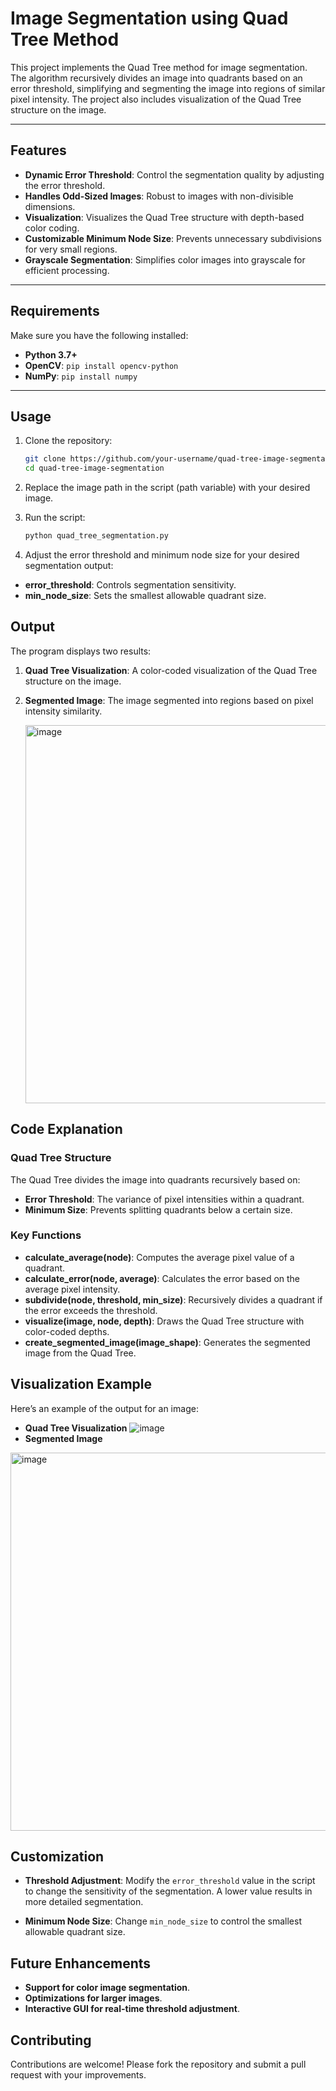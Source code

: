 # **Image Segmentation using Quad Tree Method**

This project implements the Quad Tree method for image segmentation. The algorithm recursively divides an image into quadrants based on an error threshold, simplifying and segmenting the image into regions of similar pixel intensity. The project also includes visualization of the Quad Tree structure on the image.

---

## **Features**

- **Dynamic Error Threshold**: Control the segmentation quality by adjusting the error threshold.
- **Handles Odd-Sized Images**: Robust to images with non-divisible dimensions.
- **Visualization**: Visualizes the Quad Tree structure with depth-based color coding.
- **Customizable Minimum Node Size**: Prevents unnecessary subdivisions for very small regions.
- **Grayscale Segmentation**: Simplifies color images into grayscale for efficient processing.

---

## **Requirements**

Make sure you have the following installed:

- **Python 3.7+**
- **OpenCV**: `pip install opencv-python`
- **NumPy**: `pip install numpy`

---

## **Usage**

1. Clone the repository:
   ```bash
   git clone https://github.com/your-username/quad-tree-image-segmentation.git
   cd quad-tree-image-segmentation
2. Replace the image path in the script (path variable) with your desired image.

3. Run the script:
   ```bash
   python quad_tree_segmentation.py
3. Adjust the error threshold and minimum node size for your desired segmentation output:

  - **error_threshold**: Controls segmentation sensitivity.
  - **min_node_size**: Sets the smallest allowable quadrant size.
## **Output**
The program displays two results:

1. **Quad Tree Visualization**: A color-coded visualization of the Quad Tree structure on the image.
     
2. **Segmented Image**: The image segmented into regions based on pixel intensity similarity.
   
   <img width="605" alt="image" src="https://github.com/user-attachments/assets/4064d8e4-a34e-4bdd-bfbc-18b35c0f0ecd">

## **Code Explanation**
### **Quad Tree Structure**
The Quad Tree divides the image into quadrants recursively based on:

- **Error Threshold**: The variance of pixel intensities within a quadrant.
- **Minimum Size**: Prevents splitting quadrants below a certain size.
### **Key Functions**
- **calculate_average(node)**: Computes the average pixel value of a quadrant.
- **calculate_error(node, average)**: Calculates the error based on the average pixel intensity.
- **subdivide(node, threshold, min_size)**: Recursively divides a quadrant if the error exceeds the threshold.
- **visualize(image, node, depth)**: Draws the Quad Tree structure with color-coded depths.
- **create_segmented_image(image_shape)**: Generates the segmented image from the Quad Tree.
## **Visualization Example**
Here’s an example of the output for an image:

- **Quad Tree Visualization**
   ![image](https://github.com/user-attachments/assets/af200fd4-4f70-4f16-a793-c9367d9168c9)
- **Segmented Image**
 <img width="605" alt="image" src="https://github.com/user-attachments/assets/4064d8e4-a34e-4bdd-bfbc-18b35c0f0ecd">

## **Customization**
- **Threshold Adjustment**:
Modify the ```error_threshold```  value in the script to change the sensitivity of the segmentation. A lower value results in more detailed segmentation.

- **Minimum Node Size**:
Change ```min_node_size``` to control the smallest allowable quadrant size.

## **Future Enhancements**
- **Support for color image segmentation**.
- **Optimizations for larger images**.
- **Interactive GUI for real-time threshold adjustment**.
## **Contributing**
Contributions are welcome! Please fork the repository and submit a pull request with your improvements.
